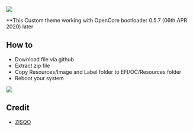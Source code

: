 <img src="https://sixflow.kr/files/attach/images/62595/100/110/c5857188675e871cee388290424ba2eb.jpg">

**This Custom theme working with OpenCore bootloader 0.5.7 (06th APR 2020) later

## How to

- Download file via github
- Extract zip file
- Copy Resources/Image and Label folder to EFI/OC/Resources folder
- Reboot your system

<img src="https://sixflow.kr/files/attach/images/62595/100/110/0bae8c09e5ce801f744a0689ecade3e4.jpg">

## Credit
- [ZISQO](https://sixflow.kr)
